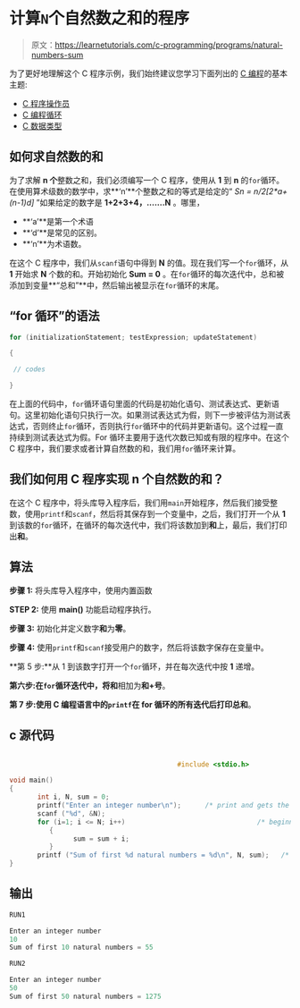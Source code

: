 # 计算`N`个自然数之和的程序

> 原文：<https://learnetutorials.com/c-programming/programs/natural-numbers-sum>

为了更好地理解这个 C 程序示例，我们始终建议您学习下面列出的 [C 编程](../ "C programming")的基本主题:

*   [C 程序操作员](../../c-programming/operators "C program tokens")
*   [C 编程循环](../../c-programming/loops "C programming loops")
*   [C 数据类型](../../c-programming/data-types-modifiers "C data types")

## 如何求自然数的和

为了求解 **n 个**整数之和，我们必须编写一个 C 程序，使用从 **1** 到 **n** 的`for`循环。在使用算术级数的数学中，求**‘n’**个整数之和的等式是给定的“ **Sn = n/2*[2*a+(n-1)*d]** ”如果给定的数字是 **1+2+3+4，.......N** 。哪里，

*   **‘a’**是第一个术语
*   **‘d’**是常见的区别。
*   **‘n’**为术语数。

在这个 C 程序中，我们从`scanf`语句中得到 **N** 的值。现在我们写一个`for`循环，从 **1** 开始求 **N** 个数的和。开始初始化 **Sum = 0** 。在`for`循环的每次迭代中，总和被添加到变量**“总和”**中，然后输出被显示在`for`循环的末尾。

## “for 循环”的语法

```c
for (initializationStatement; testExpression; updateStatement)

{ 

 // codes

} 

```

在上面的代码中，`for`循环语句里面的代码是初始化语句、测试表达式、更新语句。这里初始化语句只执行一次。如果测试表达式为假，则下一步被评估为测试表达式，否则终止`for`循环，否则执行`for`循环中的代码并更新语句。这个过程一直持续到测试表达式为假。For 循环主要用于迭代次数已知或有限的程序中。在这个 C 程序中，我们要求或者计算自然数的和，我们用`for`循环来计算。

## 我们如何用 C 程序实现 n 个自然数的和？

在这个 C 程序中，将头库导入程序后，我们用`main`开始程序，然后我们接受整数，使用`printf`和`scanf`，然后将其保存到一个变量中，之后，我们打开一个从 **1** 到该数的`for`循环，在循环的每次迭代中，我们将该数加到**和**上，最后，我们打印出**和**。

## 算法

**步骤 1:** 将头库导入程序中，使用内置函数

**STEP 2:** 使用 **main()** 功能启动程序执行。

**步骤 3:** 初始化并定义数字**和**为**零**。

**步骤 4:** 使用`printf`和`scanf`接受用户的数字，然后将该数字保存在变量中。

**第 5 步:**从 1 到该数字打开一个`for`循环，并在每次迭代中按 **1** 递增。

**第六步:**在`for`循环迭代中，将**和**相加为**和+号**。

**第 7 步:**使用 C 编程语言中的`printf`在 for 循环的所有迭代后打印**总和**。

## c 源代码

```c

                                          #include <stdio.h>

void main()
{
       int i, N, sum = 0;
       printf("Enter an integer number\n");      /* print and gets the value from user */
       scanf ("%d", &N);
       for (i=1; i <= N; i++)                                 /* beginning of for loop */
          {
                sum = sum + i;
          }
       printf ("Sum of first %d natural numbers = %d\n", N, sum);   /* print sum of numbers */
}

```

## 输出

```c
RUN1

Enter an integer number
10
Sum of first 10 natural numbers = 55

RUN2

Enter an integer number
50
Sum of first 50 natural numbers = 1275
```